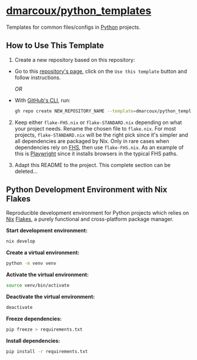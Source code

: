 # <a href="https://github.com/dmarcoux/python_templates">dmarcoux/python_templates</a>

Templates for common files/configs in [Python](https://www.python.org/)
projects.

## How to Use This Template

1. Create a new repository based on this repository:

- Go to this [repository's page](https://github.com/dmarcoux/python_templates),
  click on the `Use this template` button and follow instructions.

  *OR*

- With [GitHub's CLI](https://github.com/cli/cli), run:

  ```bash
  gh repo create NEW_REPOSITORY_NAME --template=dmarcoux/python_templates --clone --private/--public
  ```

2. Keep either `flake-FHS.nix` or `flake-STANDARD.nix` depending on what your
   project needs. Rename the chosen file to `flake.nix`. For most projects,
   `flake-STANDARD.nix` will be the right pick since it's simpler and all
   dependencies are packaged by Nix. Only in rare cases when dependencies rely on
   [FHS](https://en.wikipedia.org/wiki/Filesystem_Hierarchy_Standard), then use
   `flake-FHS.nix`. As an example of this is [Playwright](https://playwright.dev/)
   since it installs browsers in the typical FHS paths.

3. Adapt this README to the project. This complete section can be deleted...

## Python Development Environment with Nix Flakes

Reproducible development environment for Python projects which relies on
[Nix](https://github.com/NixOS/nix) [Flakes](https://nixos.wiki/wiki/Flakes),
a purely functional and cross-platform package manager.

**Start development environment:**

```bash
nix develop
```

**Create a virtual environment:**

```bash
python -m venv venv
```

**Activate the virtual environment:**

```bash
source venv/bin/activate
```

**Deactivate the virtual environment:**

```bash
deactivate
```

**Freeze dependencies:**

```bash
pip freeze > requirements.txt
```

**Install dependencies:**

```bash
pip install -r requirements.txt
```
